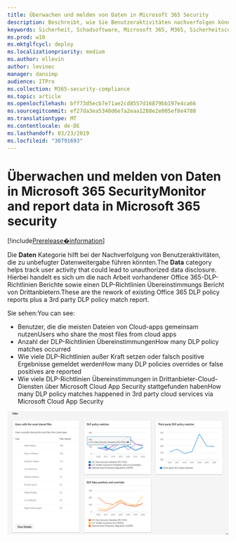 ```yaml
---
title: Überwachen und melden von Daten in Microsoft 365 Security
description: Beschreibt, wie Sie Benutzeraktivitäten nachverfolgen können, die zu unbefugter Datenweitergabe führen könnten.
keywords: Sicherheit, Schadsoftware, Microsoft 365, M365, Sicherheitscenter, Überwachung, Bericht, Daten
ms.prod: w10
ms.mktglfcycl: deploy
ms.localizationpriority: medium
ms.author: ellevin
author: levinec
manager: dansimp
audience: ITPro
ms.collection: M365-security-compliance
ms.topic: article
ms.openlocfilehash: bff73d5ecb7e71ae2cd8557d16879bb197e4ca66
ms.sourcegitcommit: ef27da3ea5340d6e7a2eaa1288e2e005ef8e4788
ms.translationtype: MT
ms.contentlocale: de-DE
ms.lasthandoff: 03/23/2019
ms.locfileid: "30791693"
---
```

# <a name="monitor-and-report-data-in-microsoft-365-security"></a><span data-ttu-id="24842-104">Überwachen und melden von Daten in Microsoft 365 Security</span><span class="sxs-lookup"><span data-stu-id="24842-104">Monitor and report data in Microsoft 365 security</span></span>

[!include[Prerelease�information](prerelease.md)]

<span data-ttu-id="24842-105">Die **Daten** Kategorie hilft bei der Nachverfolgung von Benutzeraktivitäten, die zu unbefugter Datenweitergabe führen könnten.</span><span class="sxs-lookup"><span data-stu-id="24842-105">The **Data** category helps track user activity that could lead to unauthorized data disclosure.</span></span> <span data-ttu-id="24842-106">Hierbei handelt es sich um die nach Arbeit vorhandener Office 365-DLP-Richtlinien Berichte sowie einen DLP-Richtlinien Übereinstimmungs Bericht von Drittanbietern.</span><span class="sxs-lookup"><span data-stu-id="24842-106">These are the rework of existing Office 365 DLP policy reports plus a 3rd party DLP policy match report.</span></span>

<span data-ttu-id="24842-107">Sie sehen:</span><span class="sxs-lookup"><span data-stu-id="24842-107">You can see:</span></span>

* <span data-ttu-id="24842-108">Benutzer, die die meisten Dateien von Cloud-apps gemeinsam nutzen</span><span class="sxs-lookup"><span data-stu-id="24842-108">Users who share the most files from cloud apps</span></span>
* <span data-ttu-id="24842-109">Anzahl der DLP-Richtlinien Übereinstimmungen</span><span class="sxs-lookup"><span data-stu-id="24842-109">How many DLP policy matches occurred</span></span>
* <span data-ttu-id="24842-110">Wie viele DLP-Richtlinien außer Kraft setzen oder falsch positive Ergebnisse gemeldet werden</span><span class="sxs-lookup"><span data-stu-id="24842-110">How many DLP policies overrides or false positives are reported</span></span>
* <span data-ttu-id="24842-111">Wie viele DLP-Richtlinien Übereinstimmungen in Drittanbieter-Cloud-Diensten über Microsoft Cloud App Security stattgefunden haben</span><span class="sxs-lookup"><span data-stu-id="24842-111">How many DLP policy matches happened in 3rd party cloud services via Microsoft Cloud App Security</span></span>

![Datenkategorie zur Überwachung der &-Berichte](./media/security-docs/data.png)